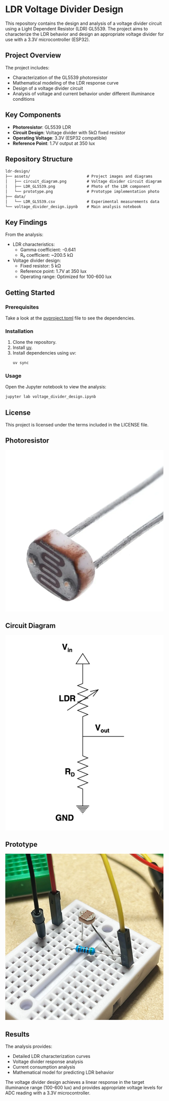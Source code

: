 # LDR Voltage Divider Design

This repository contains the design and analysis of a voltage divider circuit using a Light Dependent Resistor (LDR) GL5539. The project aims to characterize the LDR behavior and design an appropriate voltage divider for use with a 3.3V microcontroller (ESP32).

## Project Overview

The project includes:
- Characterization of the GL5539 photoresistor
- Mathematical modeling of the LDR response curve
- Design of a voltage divider circuit
- Analysis of voltage and current behavior under different illuminance conditions

## Key Components

- **Photoresistor**: GL5539 LDR
- **Circuit Design**: Voltage divider with 5kΩ fixed resistor
- **Operating Voltage**: 3.3V (ESP32 compatible)
- **Reference Point**: 1.7V output at 350 lux

## Repository Structure

```
ldr-design/
├── assets/                         # Project images and diagrams
│   ├── circuit_diagram.png         # Voltage divider circuit diagram
│   ├── LDR_GL5539.png              # Photo of the LDR component
│   └── prototype.png               # Prototype implementation photo
├── data/
│   └── LDR_GL5539.csv              # Experimental measurements data
└── voltage_divider_design.ipynb    # Main analysis notebook
```

## Key Findings

From the analysis:
- LDR characteristics:
  - Gamma coefficient: -0.641
  - R₀ coefficient: ~200.5 kΩ
- Voltage divider design:
  - Fixed resistor: 5 kΩ
  - Reference point: 1.7V at 350 lux
  - Operating range: Optimized for 100-600 lux

## Getting Started

### Prerequisites

Take a look at the [pyproject.toml](pyproject.toml) file to see the dependencies.

### Installation

1. Clone the repository.
2. Install [uv](https://docs.astral.sh/uv/).
3. Install dependencies using uv:
   ```bash
   uv sync
   ```

### Usage

Open the Jupyter notebook to view the analysis:
```bash
jupyter lab voltage_divider_design.ipynb
```

## License

This project is licensed under the terms included in the LICENSE file.

## Photoresistor

<img src="assets/LDR_GL5539.png" alt="Photoresistor" width="500">

## Circuit Diagram

<img src="assets/circuit_diagram.png" alt="Circuit Diagram" width="500">

## Prototype

<img src="assets/prototype.png" alt="Prototype" width="500">

## Results

The analysis provides:
- Detailed LDR characterization curves
- Voltage divider response analysis
- Current consumption analysis
- Mathematical model for predicting LDR behavior

The voltage divider design achieves a linear response in the target illuminance range (100-600 lux) and provides appropriate voltage levels for ADC reading with a 3.3V microcontroller.